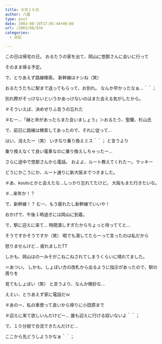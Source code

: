 ```yaml
---
title: ８月１６日
author: 八雲
type: post
date: 2003-08-19T17:05:44+00:00
url: /2003/08/934
categories:
  - 日記

---
```

この日は帰宅の日。 おるたうの家を出て、岡山に悠那さんに会いに行って
  
そのまま帰る予定。

で、とりあえず路線検索。 新幹線はナシね（笑）
  
おるたうたちに駅まで送ってもらって、お別れ。 なんか早かったなぁ…＾＾；
  
別れ際がそっけないというかあっけないのはまた会える気がしたから。
  
＃そういえば、決めぜりふ言うの忘れた
  
＃むー…「縁と命があったらまた会いましょう」＞おるたう、聖蘭、杉山氏

で、前日に路線は検索してあったので、それに従って…
  
はい、消えたー（笑） いきなり乗り換えミス＾＾； と言うより
  
乗り換えなくて良い電車なのに乗り換えしちゃったー…
  
さらに途中で悠那さんから電話。 およよ、ルート教えてくれたー。ラッキー
  
どうにかこうにか、ルート通りに新大阪までつきました。
  
＃あ、koutoとかと会えたな…しっかり忘れてたけど。 大阪もまた行きたいな。
  
＃…来年か！？
  
で、新幹線！？ むー、もう疲れたし新幹線でいいや！
  
おかげで、午後１時過ぎには岡山に到着。
  
で、駅に迎えに来て… 時間潰しすぎたからちょっと待っててと…
  
そうですかそうですか（笑） 暇でも潰してたらーって言ったのは私だから
  
怒りませんけど… 疲れましたTT
  
しかも、岡山はのーみそがこねこねされてしまうくらいに晴れてました。
  
＝あつい。 しかも、しょぼい方の改札から出るように指示があったので、駅の周りを
  
見てもしょぼい（笑） と言うより、なんか微妙な…
  
ええい、とりあえず家に電話だｗ
  
＃あのー、私の車使って良いから帰りに小田原まで
  
＃迎えに来て欲しいんだけどー… 誰も迎えに行ける奴いないよ＾＾；
  
で、１０分弱で合流できたんだけど…
  
ここから先どうしようかなぁ＾＾；